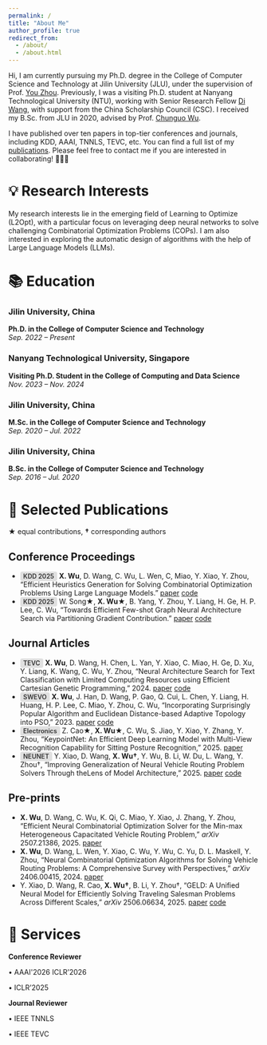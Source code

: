 ```yaml
---
permalink: /
title: "About Me"
author_profile: true
redirect_from: 
  - /about/
  - /about.html
---
```


Hi, I am currently pursuing my Ph.D. degree in the College of Computer Science and Technology at Jilin University (JLU), under the supervision of Prof. [You Zhou](https://ccst.jlu.edu.cn/info/1367/19089.htm). Previously, I was a visiting Ph.D. student at Nanyang Technological University (NTU), working with Senior Research Fellow [Di Wang](https://www.diwang.org/), with support from the China Scholarship Council (CSC). I received my B.Sc. from JLU in 2020, advised by Prof. [Chunguo Wu](https://ccst.jlu.edu.cn/info/1367/19100.htm). 


I have published over ten papers in top-tier conferences and journals, including KDD, AAAI, TNNLS, TEVC, etc. You can find a full list of my [publications](https://scholar.google.com.hk/citations?user=euFhn8cAAAAJ&hl). Please feel free to contact me if you are interested in collaborating! 🤝🤝🤝

💡 Research Interests
======

My research interests lie in the emerging field of Learning to Optimize (L2Opt), with a particular focus on leveraging deep neural networks to solve challenging Combinatorial Optimization Problems (COPs). I am also interested in exploring the automatic design of algorithms with the help of Large Language Models (LLMs).


📚 Education
======

### Jilin University, China  
**Ph.D. in the College of Computer Science and Technology**  
_Sep. 2022 – Present_  

### Nanyang Technological University, Singapore  
**Visiting Ph.D. Student in the College of Computing and Data Science**  
_Nov. 2023 – Nov. 2024_  

### Jilin University, China  
**M.Sc. in the College of Computer Science and Technology**  
_Sep. 2020 – Jul. 2022_  

### Jilin University, China  
**B.Sc. in the College of Computer Science and Technology**  
_Sep. 2016 – Jul. 2020_  

📑 Selected Publications
======
★ equal contributions, **†** corresponding authors
## Conference Proceedings
- <span style="
  background-color: #e0e0e0;
  color: #333;
  padding: 2px 6px;
  border-radius: 4px;
  font-size: 0.9em;
  font-weight: 600;
">KDD 2025</span> **X. Wu**, D. Wang, C. Wu, L. Wen, C, Miao, Y. Xiao, Y. Zhou, “Efficient Heuristics Generation for Solving Combinatorial Optimization Problems Using Large Language Models.” [paper](https://arxiv.org/abs/2505.12627) [code](https://github.com/wuuu110/Hercules)
- <span style="
  background-color: #e0e0e0;
  color: #333;
  padding: 2px 6px;
  border-radius: 4px;
  font-size: 0.9em;
  font-weight: 600;
">KDD 2025</span> W. Song★, **X. Wu★**, B. Yang, Y. Zhou, Y. Liang, H. Ge, H. P. Lee, C. Wu, “Towards Efficient Few-shot Graph Neural Architecture Search via Partitioning Gradient Contribution.” [paper](https://arxiv.org/abs/2506.01231) [code](https://github.com/wuuu110/UGAS-GC)
## Journal Articles
- <span style="
  background-color: #e0e0e0;
  color: #333;
  padding: 2px 6px;
  border-radius: 4px;
  font-size: 0.9em;
  font-weight: 600;
">TEVC</span> **X. Wu**, D. Wang, H. Chen, L. Yan, Y. Xiao, C. Miao, H. Ge, D. Xu, Y. Liang, K. Wang, C. Wu, Y. Zhou, “Neural Architecture Search for Text Classification with Limited Computing Resources using Efficient Cartesian Genetic Programming,” 2024. [paper](https://ieeexplore.ieee.org/abstract/document/10373942/) [code](https://github.com/wuuu110/ECGP)
- <span style="
  background-color: #e0e0e0;
  color: #333;
  padding: 2px 6px;
  border-radius: 4px;
  font-size: 0.9em;
  font-weight: 600;
">SWEVO</span> **X. Wu**, J. Han, D. Wang, P. Gao, Q. Cui, L. Chen, Y. Liang, H. Huang, H. P. Lee, C. Miao, Y. Zhou, C. Wu, “Incorporating Surprisingly Popular Algorithm and Euclidean Distance-based Adaptive Topology into PSO,” 2023. [paper](https://www.sciencedirect.com/science/article/abs/pii/S2210650222001882) [code](https://github.com/wuuu110/SpadePSO)
- <span style="
  background-color: #e0e0e0;
  color: #333;
  padding: 2px 6px;
  border-radius: 4px;
  font-size: 0.9em;
  font-weight: 600;
">Electronics</span> Z. Cao★, **X. Wu★**, C. Wu, S. Jiao, Y. Xiao, Y. Zhang, Y. Zhou, “KeypointNet: An Efficient Deep Learning Model with Multi-View Recognition Capability for Sitting Posture Recognition,” 2025. [paper](https://www.mdpi.com/2079-9292/14/4/718) 
- <span style="
  background-color: #e0e0e0;
  color: #333;
  padding: 2px 6px;
  border-radius: 4px;
  font-size: 0.9em;
  font-weight: 600;
">NEUNET</span> Y. Xiao, D. Wang, **X. Wu†**, Y. Wu, B. Li, W. Du, L. Wang, Y. Zhou†, “Improving Generalization of Neural Vehicle Routing Problem Solvers Through theLens of Model Architecture,” 2025. [paper](https://www.sciencedirect.com/science/article/pii/S089360802500259X) [code](https://github.com/xybFight/VRP-Generalization)
## Pre-prints
- **X. Wu**, D. Wang, C. Wu, K. Qi, C. Miao, Y. Xiao, J. Zhang, Y. Zhou, “Efficient Neural Combinatorial Optimization Solver for the Min-max Heterogeneous Capacitated Vehicle Routing Problem,” *arXiv* 2507.21386, 2025. [paper](https://arxiv.org/abs/2507.21386)
- **X. Wu**, D. Wang, L. Wen, Y. Xiao, C. Wu, Y. Wu, C. Yu, D. L. Maskell, Y. Zhou, “Neural Combinatorial Optimization Algorithms for Solving Vehicle Routing Problems: A Comprehensive Survey with Perspectives,” *arXiv* 2406.00415, 2024. [paper](https://arxiv.org/abs/2406.00415)
- Y. Xiao, D. Wang, R. Cao, **X. Wu†**, B. Li, Y. Zhou†, “GELD: A Unified Neural Model for Efficiently Solving Traveling Salesman Problems Across Different Scales,” *arXiv* 2506.06634, 2025. [paper](https://arxiv.org/pdf/2506.06634) [code](https://github.com/xybFight/GELD)


💼 Services
======

**Conference Reviewer**

• AAAI'2026 ICLR’2026  

• ICLR’2025 

**Journal Reviewer**

• IEEE TNNLS

• IEEE TEVC
